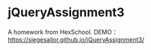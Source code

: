 # jQueryAssignment3
A homework from HexSchool.
DEMO：https://siegesailor.github.io/jQueryAssignment3/
